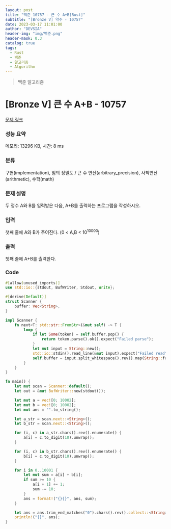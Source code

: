 ```yaml
---
layout: post
title: "백준 10757 - 큰 수 A+B[Rust]"
subtitle: "[Bronze V] 약수 - 10757"
date: 2023-03-17 11:01:00
author: "DEVSIA"
header-img: "img/백준.png"
header-mask: 0.3
catalog: true
tags:
  - Rust
  - 백준
  - 알고리즘
  - Algorithm
---
```


> 백준 알고리즘

# [Bronze V] 큰 수 A+B - 10757

[문제 링크](https://www.acmicpc.net/problem/10757)

### 성능 요약

메모리: 13296 KB, 시간: 8 ms

### 분류

구현(implementation), 임의 정밀도 / 큰 수 연산(arbitrary_precision), 사칙연산(arithmetic), 수학(math)

### 문제 설명

<p>두 정수 A와 B를 입력받은 다음, A+B를 출력하는 프로그램을 작성하시오.</p>

### 입력

 <p>첫째 줄에 A와 B가 주어진다. (0 < A,B < 10<sup>10000</sup>)</p>

### 출력

 <p>첫째 줄에 A+B를 출력한다.</p>
 
### Code

```rs
#[allow(unused_imports)]
use std::io::{stdout, BufWriter, Stdout, Write};

#[derive(Default)]
struct Scanner {
    buffer: Vec<String>,
}

impl Scanner {
    fn next<T: std::str::FromStr>(&mut self) -> T {
        loop {
            if let Some(token) = self.buffer.pop() {
                return token.parse().ok().expect("Failed parse");
            }
            let mut input = String::new();
            std::io::stdin().read_line(&mut input).expect("Failed read");
            self.buffer = input.split_whitespace().rev().map(String::from).collect();
        }
    }
}

fn main() {
    let mut scan = Scanner::default();
    let out = &mut BufWriter::new(stdout());

    let mut a = vec![0; 10002];
    let mut b = vec![0; 10002];
    let mut ans = "".to_string();

    let a_str = scan.next::<String>();
    let b_str = scan.next::<String>();

    for (i, c) in a_str.chars().rev().enumerate() {
        a[i] = c.to_digit(10).unwrap();
    }

    for (i, c) in b_str.chars().rev().enumerate() {
        b[i] = c.to_digit(10).unwrap();
    }

    for i in 0..10001 {
        let mut sum = a[i] + b[i];
        if sum >= 10 {
            a[i + 1] += 1;
            sum -= 10;
        }
        ans = format!("{}{}", ans, sum);
    }

    let ans = ans.trim_end_matches("0").chars().rev().collect::<String>();
    println!("{}", ans);
}
```
